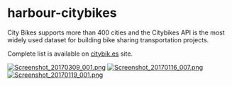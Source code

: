 # harbour-citybikes
City Bikes supports more than 400 cities and the Citybikes API is the most widely used dataset for building bike sharing transportation projects.

Complete list is available on [citybik.es] site.

[citybik.es]: <http://www.citybik.es>

[![Screenshot_20170309_001.png](https://grave-design.com/images/blog/2017/Screenshot_20170309_001.png)](https://postimg.org/image/jmjdqzns1/) [![Screenshot_20170116_007.png](https://s24.postimg.org/dx356ohlx/Screenshot_20170116_007.png)](https://postimg.org/image/ld2esh5b5/) [![Screenshot_20170119_001.png](https://s24.postimg.org/42c00gdnp/Screenshot_20170119_001.png)](https://postimg.org/image/796jk2y3l/)
